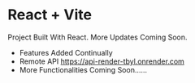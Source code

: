 # React + Vite

Project Built With React. More Updates Coming Soon.

- Features Added Continually
- Remote API https://api-render-tbyl.onrender.com
- More Functionalities Coming Soon......

